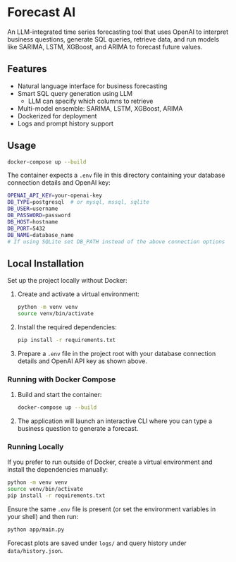 # Forecast AI

An LLM-integrated time series forecasting tool that uses OpenAI to interpret business questions, generate SQL queries, retrieve data, and run models like SARIMA, LSTM, XGBoost, and ARIMA to forecast future values.

## Features

- Natural language interface for business forecasting
- Smart SQL query generation using LLM
  - LLM can specify which columns to retrieve
- Multi-model ensemble: SARIMA, LSTM, XGBoost, ARIMA
- Dockerized for deployment
- Logs and prompt history support

## Usage

```bash
docker-compose up --build
```

The container expects a `.env` file in this directory containing your
database connection details and OpenAI key:

```bash
OPENAI_API_KEY=your-openai-key
DB_TYPE=postgresql  # or mysql, mssql, sqlite
DB_USER=username
DB_PASSWORD=password
DB_HOST=hostname
DB_PORT=5432
DB_NAME=database_name
# If using SQLite set DB_PATH instead of the above connection options
```

## Local Installation

Set up the project locally without Docker:

1. Create and activate a virtual environment:

   ```bash
   python -m venv venv
   source venv/bin/activate
   ```

2. Install the required dependencies:

   ```bash
   pip install -r requirements.txt
   ```

3. Prepare a `.env` file in the project root with your database connection
   details and OpenAI API key as shown above.


### Running with Docker Compose

1. Build and start the container:
   ```bash
   docker-compose up --build
   ```
2. The application will launch an interactive CLI where you can type a
   business question to generate a forecast.

### Running Locally

If you prefer to run outside of Docker, create a virtual environment and
install the dependencies manually:

```bash
python -m venv venv
source venv/bin/activate
pip install -r requirements.txt
```

Ensure the same `.env` file is present (or set the environment variables in
your shell) and then run:

```bash
python app/main.py
```

Forecast plots are saved under `logs/` and query history under
`data/history.json`.

